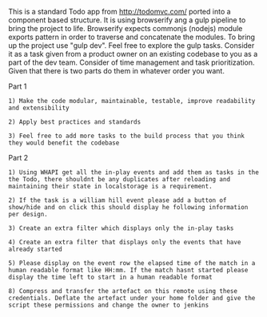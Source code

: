 This is a standard Todo app from http://todomvc.com/ ported into a component based structure. It is using browserify ang a gulp pipeline to bring the project to life. Browserify expects commonjs (nodejs) module exports pattern in order to traverse and concatenate the modules. To bring up the project use "gulp dev". Feel free to explore the gulp tasks. Consider it as a task given from a product owner on an existing codebase to you as a part of the dev team. Consider of time management and task prioritization. Given that there is two parts do them in whatever order you want.

Part 1

	1) Make the code modular, maintainable, testable, improve readability and extensibility

	2) Apply best practices and standards

	3) Feel free to add more tasks to the build process that you think they would benefit the codebase

Part 2

	1) Using WHAPI get all the in-play events and add them as tasks in the the Todo, there shouldnt be any duplicates after reloading and maintaining their state in localstorage is a requirement.

	2) If the task is a william hill event please add a button of show/hide and on click this should display he following information per design.

	3) Create an extra filter which displays only the in-play tasks

	4) Create an extra filter that displays only the events that have already started

	5) Please display on the event row the elapsed time of the match in a human readable format like HH:mm. If the match hasnt started please display the time left to start in a human readable format

	8) Compress and transfer the artefact on this remote using these credentials. Deflate the artefact under your home folder and give the script these permissions and change the owner to jenkins